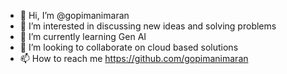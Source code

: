 - 👋 Hi, I’m @gopimanimaran
- 👀 I’m interested in discussing new ideas and solving problems
- 🌱 I’m currently learning Gen AI
- 💞️ I’m looking to collaborate on cloud based solutions
- 📫 How to reach me https://github.com/gopimanimaran


<!---
gopimanimaran/gopimanimaran is a ✨ special ✨ repository because its `README.md` (this file) appears on your GitHub profile.
You can click the Preview link to take a look at your changes.
--->

